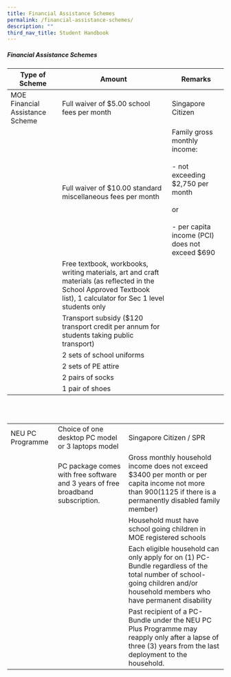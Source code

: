 ```yaml
---
title: Financial Assistance Schemes
permalink: /financial-assistance-schemes/
description: ""
third_nav_title: Student Handbook
---
```

##### Financial Assistance Schemes

|          Type of Scheme         |   Amount          |      Remarks           |
|-------------------------------|--------------------------------------------------------------------------------------------------------------------------------------------------------------------|----------------------------------------------------------------------------------------------------------------------|
| MOE Financial Assistance Scheme | Full waiver of $5.00 school fees per month     | Singapore Citizen            |
|             | Full waiver of $10.00 standard miscellaneous fees per month          | Family gross monthly income: <br><br>- not exceeding $2,750 per  month<br><br>or<br><br>- per capita income (PCI) does not exceed $690 |
|               | Free textbook, workbooks, writing materials, art and craft materials (as reflected in the School Approved Textbook list), 1 calculator for Sec 1 level students only |                |
|                | Transport subsidy ($120 transport credit per annum for students taking public transport)         |         |
|                                 | 2 sets of school uniforms            |        |
|                                 | 2 sets of PE attire                           |                                                                 |
|                                 | 2 pairs of socks                         |       |
|                                 | 1 pair of shoes                            |       |

<br><br>

|                  |                                                                                 |                                                                                                                                                                            |
|------------------|---------------------------------------------------------------------------------|----------------------------------------------------------------------------------------------------------------------------------------------------------------------------|
| NEU PC Programme | Choice of one desktop PC model or 3 laptops model                               | Singapore Citizen / SPR                                                                                                                                                    |
|                  | PC package comes with free software and 3 years of free broadband subscription. | Gross monthly household income does not exceed $3400 per month or per capita income not more than $900 ($1125 if there is a permanently disabled family member)            |
|                  |                                                                                 | Household must have school going children in MOE registered schools                                                                                                        |
|                  |                                                                                 | Each eligible household can only apply for on (1) PC-Bundle regardless of the total number of school-going children and/or household members who have permanent disability |
|                  |                                                                                 | Past recipient of a PC-Bundle under the NEU PC Plus Programme may reapply only after a lapse of three (3) years from the last deployment to the household.                 |